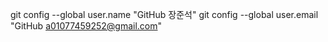 git config --global user.name "GitHub 장준석"
git config --global user.email "GitHub a01077459252@gmail.com"

